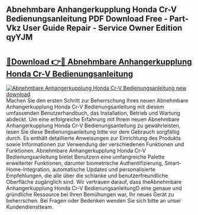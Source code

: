 ## Abnehmbare Anhangerkupplung Honda Cr-V Bedienungsanleitung PDF Download Free - Part-Vkz User Guide Repair - Service Owner Edition qyYJM

# <h2><a href="http://df31o2.blite.top/?on=Abnehmbare+Anhangerkupplung+Honda+Cr-V+Bedienungsanleitung">🔗Download 👉🔴 Abnehmbare Anhangerkupplung Honda Cr-V Bedienungsanleitung</a></h2>

[![Abnehmbare Anhangerkupplung Honda Cr-V Bedienungsanleitung new download](https://i.imgur.com/lujVjoI.png)](http://df31o2.blite.top/?on=Abnehmbare+Anhangerkupplung+Honda+Cr-V+Bedienungsanleitung)
Machen Sie den ersten Schritt zur Beherrschung Ihres neuen Abnehmbare Anhangerkupplung Honda Cr-V Bedienungsanleitung mit diesem umfassenden Benutzerhandbuch, das Installation, Betrieb und Wartung abdeckt. Um eine erfolgreiche Erfahrung mit Ihrem neuen Abnehmbare Anhangerkupplung Honda Cr-V Bedienungsanleitung zu gewährleisten, lesen Sie diese Bedienungsanleitung bitte vor dem Gebrauch sorgfältig durch. Es enthält detaillierte Anweisungen zur Einrichtung des Produkts sowie Informationen zur Verwendung der verschiedenen Funktionen und Funktionen. Abnehmbare Anhangerkupplung Honda Cr-V Bedienungsanleitung bietet Benutzern eine umfangreiche Palette erweiterter Funktionen, darunter biometrische Authentifizierung, Smart-Home-Integration, automatische Updates und personalisierte Empfehlungen, die alle über die schlanke und benutzerfreundliche Oberfläche zugänglich sind. Wir vertrauen darauf, dass theAbnehmbare Anhangerkupplung Honda Cr-V BedienungsanleitungD eine genaue und gründliche Ressource bei Ihren Bemühungen war, Ihr neues Gerät zu beherrschen. Bei Fragen oder Bedenken wenden Sie sich bitte an unser Kundendienstteam.
